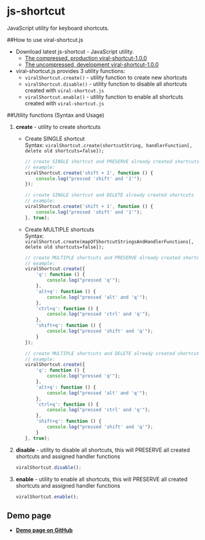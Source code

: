 # js-shortcut
JavaScript utility for keyboard shortcuts.

##How to use viral-shortcut.js
* Download latest js-shortcut - JavaScript utility.
  * [The compressed, production viral-shortcut-1.0.0](https://raw.githubusercontent.com/virallalakia/js-shortcut/master/dist/js/viral-shortcut-1.0.0.min.js)
  * [The uncompressed, development viral-shortcut-1.0.0](https://raw.githubusercontent.com/virallalakia/js-shortcut/master/dist/js/viral-shortcut-1.0.0.js)
* viral-shortcut.js provides 3 utility functions:
  * `viralShortcut.create()` - utility function to create new shortcuts
  * `viralShortcut.disable()` - utility function to disable all shortcuts created with `viral-shortcut.js`
  * `viralShortcut.enable()` - utility function to enable all shortcuts created with `viral-shortcut.js`


##Utility functions (Syntax and Usage)
1. **create** - utility to create shortcuts

	* Create SINGLE shortcut
	  <br>
	  Syntax: `viralShortcut.create(shortcutString, handlerFunction[, delete old shortcuts=false]);`
		```javascript
		// create SINGLE shortcut and PRESERVE already created shortcuts
		// example:
		viralShortcut.create('shift + 1', function () {
			console.log("pressed 'shift' and '1'");
		});

		// create SINGLE shortcut and DELETE already created shortcuts
		// example:
		viralShortcut.create('shift + 1', function () {
			console.log("pressed 'shift' and '1'");
		}, true);
		```

	* Create MULTIPLE shortcuts
	  <br>
	  Syntax: `viralShortcut.create(mapOfShortcutStringsAndHandlerFunctions[, delete old shortcuts=false]);`
		```javascript
		// create MULTIPLE shortcuts and PRESERVE already created shortcuts
		// example:
		viralShortcut.create({
			'q': function () {
				console.log("pressed 'q'");
			},
			'alt+q': function () {
				console.log("pressed 'alt' and 'q'");
			},
			'ctrl+q': function () {
				console.log("pressed 'ctrl' and 'q'");
			},
			'shift+q': function () {
				console.log("pressed 'shift' and 'q'");
			}
		});

		// create MULTIPLE shortcuts and DELETE already created shortcuts
		// example:
		viralShortcut.create({
			'q': function () {
				console.log("pressed 'q'");
			},
			'alt+q': function () {
				console.log("pressed 'alt' and 'q'");
			},
			'ctrl+q': function () {
				console.log("pressed 'ctrl' and 'q'");
			},
			'shift+q': function () {
				console.log("pressed 'shift' and 'q'");
			}
		}, true);
		```

2. **disable** - utility to disable all shortcuts, this will PRESERVE all created shortcuts and assigned handler functions
	```javascript
	viralShortcut.disable();
	```

3. **enable** - utility to enable all shortcuts, this will PRESERVE all created shortcuts and assigned handler functions
	```javascript
	viralShortcut.enable();
	```

## Demo page
* **[Demo page on GitHub](https://virallalakia.github.io/js-shortcut/)**
